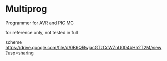 # Multiprog
Programmer for AVR and PIC MC

for reference only, not tested in full

scheme https://drive.google.com/file/d/0B6QRwjacGTzCcWZnU004bHh2T2M/view?usp=sharing